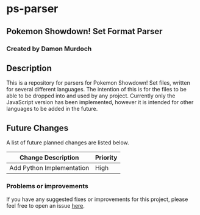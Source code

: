 # ps-parser
## Pokemon Showdown! Set Format Parser
### Created by Damon Murdoch

## Description
This is a repository for parsers for Pokemon Showdown! Set files, written for several different languages.  The intention of this is for the files to be able to be dropped into and used by any project. Currently only the JavaScript version has been implemented, however it is intended for other languages to be added in the future. 

## Future Changes
A list of future planned changes are listed below.

| Change Description        | Priority |
| ------------------------- | -------- | 
| Add Python Implementation | High     |

### Problems or improvements
If you have any suggested fixes or improvements for this project, please 
feel free to open an issue [here](issues).